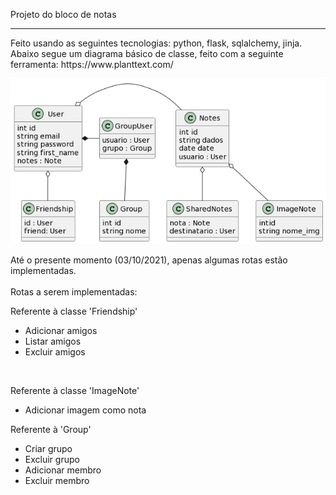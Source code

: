  Projeto do bloco de notas
 <hr>
 Feito usando as seguintes tecnologias: python, flask, sqlalchemy, jinja. 
 <br>
 Abaixo segue um diagrama básico de classe, feito com a seguinte ferramenta: https://www.planttext.com/
 <br>
 
![Diagrama de Classe](img/diagrama_classe.png)

Até o presente momento (03/10/2021), apenas algumas rotas estão implementadas.
<br>
<br>
Rotas a serem implementadas:
<p>Referente à classe 'Friendship'</p>

<ul>
 <li>Adicionar amigos</li>
 <li>Listar amigos</li>
 <li>Excluir amigos</li>
</ul>

<br>
<p>Referente à classe 'ImageNote'</p>
<ul> 
 <li >Adicionar imagem como nota</li>
</ul>
<p>Referente à 'Group'</p>
<ul>
 <li>Criar grupo</li>
 <li>Excluir grupo</li>
 <li>Adicionar membro</li>
 <li>Excluir membro</li>
</ul>

